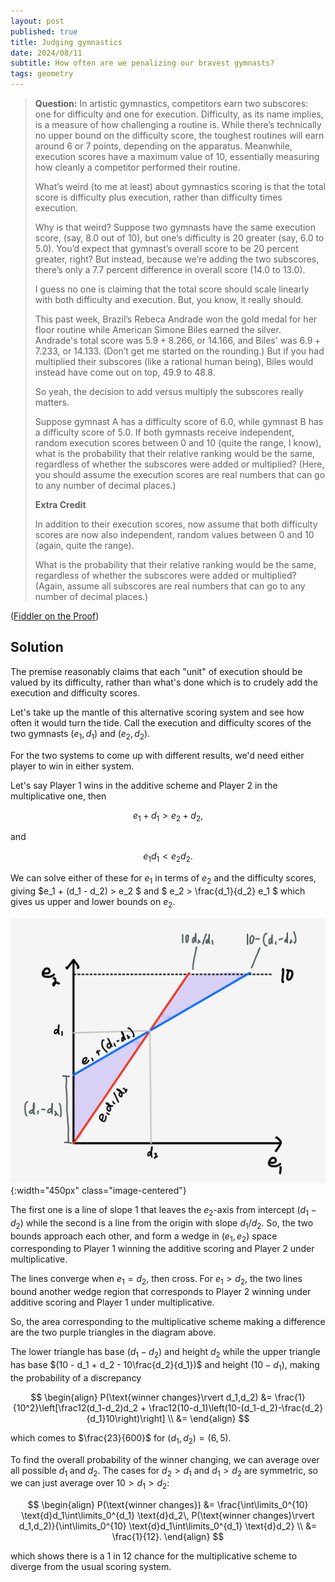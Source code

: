 ```yaml
---
layout: post
published: true
title: Judging gymnastics
date: 2024/08/11
subtitle: How often are we penalizing our bravest gymnasts?
tags: geometry
---
```


>**Question:**
>In artistic gymnastics, competitors earn two subscores: one for difficulty and one for execution. Difficulty, as its name implies, is a measure of how challenging a routine is. While there’s technically no upper bound on the difficulty score, the toughest routines will earn around $6$ or $7$ points, depending on the apparatus. Meanwhile, execution scores have a maximum value of $10,$ essentially measuring how cleanly a competitor performed their routine.
>
>What’s weird (to me at least) about gymnastics scoring is that the total score is difficulty plus execution, rather than difficulty times execution.
>
>Why is that weird? Suppose two gymnasts have the same execution score, (say, $8.0$ out of $10$), but one’s difficulty is $20%$ greater (say, $6.0$ to $5.0$). You’d expect that gymnast’s overall score to be $20$ percent greater, right? But instead, because we’re adding the two subscores, there’s only a $7.7$ percent difference in overall score ($14.0$ to $13.0$).
>
>I guess no one is claiming that the total score should scale linearly with both difficulty and execution. But, you know, it really should.
>
>This past week, Brazil’s Rebeca Andrade won the gold medal for her floor routine while American Simone Biles earned the silver. Andrade's total score was $5.9 + 8.266,$ or $14.166,$ and Biles' was $6.9 + 7.233,$ or $14.133.$ (Don’t get me started on the rounding.) But if you had multiplied their subscores (like a rational human being), Biles would instead have come out on top, $49.9$ to $48.8.$ 
>
>So yeah, the decision to add versus multiply the subscores really matters.
>
>Suppose gymnast A has a difficulty score of $6.0,$ while gymnast B has a difficulty score of $5.0.$ If both gymnasts receive independent, random execution scores between $0$ and $10$ (quite the range, I know), what is the probability that their relative ranking would be the same, regardless of whether the subscores were added or multiplied? (Here, you should assume the execution scores are real numbers that can go to any number of decimal places.)
>
>**Extra Credit**
>
>In addition to their execution scores, now assume that both difficulty scores are now also independent, random values between $0$ and $10$ (again, quite the range).
>
>What is the probability that their relative ranking would be the same, regardless of whether the subscores were added or multiplied? (Again, assume all subscores are real numbers that can go to any number of decimal places.)
<!--more-->

([Fiddler on the Proof](https://thefiddler.substack.com/p/can-you-hack-gymnastics))

## Solution

The premise reasonably claims that each "unit" of execution should be valued by its difficulty, rather than what's done which is to crudely add the execution and difficulty scores.

Let's take up the mantle of this alternative scoring system and see how often it would turn the tide. Call the execution and difficulty scores of the two gymnasts $(e_1, d_1)$ and $(e_2, d_2).$

For the two systems to come up with different results, we'd need either player to win in either system. 

Let's say Player 1 wins in the additive scheme and Player 2 in the multiplicative one, then 

$$ e_1 + d_1 > e_2 + d_2, $$

and

$$ e_1 d_1 < e_2 d_2. $$

We can solve either of these for $e_1$ in terms of $e_2$ and the difficulty scores, giving $e_1 + (d_1 - d_2) > e_2 $ and $ e_2 > \frac{d_1}{d_2} e_1 $ which gives us upper and lower bounds on $e_2.$ 

![](/img/2024-08-11-gymnastics-multiplicative-scoring-labeled.png){:width="450px" class="image-centered"}

The first one is a line of slope $1$ that leaves the $e_2$-axis from intercept $(d_1 - d_2)$ while the second is a line from the origin with slope $d_1/d_2.$ So, the two bounds approach each other, and form a wedge in $(e_1,e_2)$ space corresponding to Player 1 winning the additive scoring and Player 2 under multiplicative. 

The lines converge when $e_1 = d_2,$ then cross. For $e_1 > d_2,$ the two lines bound another wedge region that corresponds to Player 2 winning under additive scoring and Player 1 under multiplicative. 

So, the area corresponding to the multiplicative scheme making a difference are the two purple triangles in the diagram above. 

The lower triangle has base $(d_1 - d_2)$ and height $d_2$ while the upper triangle has base $(10 - d_1 + d_2 - 10\frac{d_2}{d_1})$ and height $(10-d_1),$ making the probability of a discrepancy

$$ 
   \begin{align}
      P(\text{winner changes}\rvert d_1,d_2) &= \frac{1}{10^2}\left[\frac12(d_1-d_2)d_2 + \frac12(10-d_1)\left(10-(d_1-d_2)-\frac{d_2}{d_1}10\right)\right] \\
      &= 
   \end{align}
$$

which comes to $\frac{23}{600}$ for $(d_1,d_2) = (6,5).$

To find the overall probability of the winner changing, we can average over all possible $d_1$ and $d_2$. The cases for $d_2 > d_1$ and $d_1 > d_2$ are symmetric, so we can just average over $10 > d_1 > d_2$:

$$ 
   \begin{align} 
    P(\text{winner changes}) &= \frac{\int\limits_0^{10} \text{d}d_1\int\limits_0^{d_1} \text{d}d_2\, P(\text{winner changes}\rvert d_1,d_2)}{\int\limits_0^{10} \text{d}d_1\int\limits_0^{d_1} \text{d}d_2} \\
    &= \frac{1}{12}.
   \end{align}
$$

which shows there is a $1$ in $12$ chance for the multiplicative scheme to diverge from the usual scoring system.


<br>
